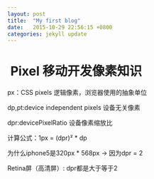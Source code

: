```yaml
---
layout: post
title:  "My first blog"
date:   2015-10-29 22:56:15 +0800
categories: jekyll update
---
```



#  Pixel 移动开发像素知识
px：CSS pixels 逻辑像素，浏览器使用的抽象单位

dp,pt:device independent pixels 设备无关像素

dpr:devicePixelRatio 设备像素缩放比


计算公式：1px = (dpr)² * dp

为什么iphone5是320px * 568px -> 因为dpr = 2

Retina屏（高清屏）: dpr都是大于等于2
